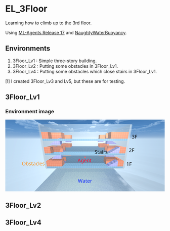 # EL_3Floor
Learning how to climb up to the 3rd floor.

Using [ML-Agents Release 17](https://github.com/Unity-Technologies/ml-agents/tree/release_17) and [NaughtyWaterBuoyancy](https://github.com/dbrizov/NaughtyWaterBuoyancy).

## Environments
1. 3Floor_Lv1 : Simple three-story building.
2. 3Floor_Lv2 : Putting some obstacles in 3Floor_Lv1.
3. 3Floor_Lv4 : Putting some obstacles which close stairs in 3Floor_Lv1.

[!] I created 3Floor_Lv3 and Lv5, but these are for testing.

## 3Floor_Lv1
### Environment image
![3Floor_Lv1 image](.\images\3Floor_Lv1.png)
## 3Floor_Lv2

## 3Floor_Lv4